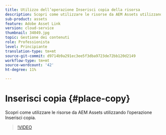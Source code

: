 ```yaml
---
title: Utilizzo dell’operazione Inserisci copia della risorsa
description: Scopri come utilizzare le risorse da AEM Assets utilizzando l’operazione Inserisci copia.
sub-product: assets
feature: Adobe Asset Link
version: cloud-service
thumbnail: 34049.jpg
topic: Gestione dei contenuti
role: Professionista
level: Principiante
translation-type: tm+mt
source-git-commit: d9714b9a291ec3ee5f3dba9723de72bb120d2149
workflow-type: tm+mt
source-wordcount: '42'
ht-degree: 11%

---
```



# Inserisci copia {#place-copy}

Scopri come utilizzare le risorse da AEM Assets utilizzando l’operazione Inserisci copia.

>[!VIDEO](https://video.tv.adobe.com/v/34049/?quality=12)
